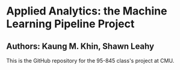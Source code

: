 # Applied Analytics: the Machine Learning Pipeline Project
## Authors: Kaung M. Khin, Shawn Leahy

This is the GitHub repository for the 95-845 class's project at CMU.
